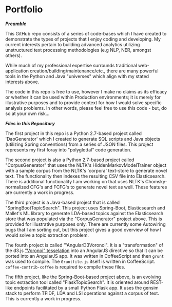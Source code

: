 # Portfolio

***Preamble***

This GitHub repo consists of a series of code-bases which I have created to demonstrate the types of projects that I enjoy coding and developing. My current interests pertain to building advanced analytics utilizing unstructured text processing methodologies (e.g NLP, NER, amongst others).

While much of my professional expertise surrounds traditional web-application creation/building/maintenance/etc., there are many powerful tools in the Python and Java "universes" which align with my stated interests above.

The code in this repo is free to use, however I make no claims as its efficacy or whether it can be used within Production environments; it is merely for illustrative purposes and to provide context for how I would solve specific analysis problems. In other words, please feel free to use this code - but, do so at your own risk...

***Files in this Repository***

The first project in this repo is a Python 2.7-based project called 'DaoGenerator' which I created to generate SQL scripts and Java objects (utilizing Spring conventions) from a series of JSON files. This project represents my first foray into "polyglottal" code generation.

The second project is also a Python 2.7-based project called "CorpusGenerator" that uses the NLTK's HiddenMarkovModelTrainer object with a sample corpus from the NLTK's 'corpora' text-store to generate novel text. The functionality then indexes the resulting CSV file into Elasticsearch. There is additional functionality I am working on that uses NLTK's Chomsky-normalized CFG's and FCFG's to generate novel text as well. These features are currently a work in progress.

The third project is a Java-based project that is called "SpringBootTopicSearch". This project uses Spring-Boot, Elasticsearch and Mallet's ML library to generate LDA-based topics against the Elasticsearch store that was populated via the "CorpusGenerator" project above. This is provided for illustrative purposes only. There are currently some Autowiring bugs that I am sorting out, but this project gives a good overview of how I would solve a topic extraction problem.

The fourth project is called '"AngularD3Voronoi". It is a "transformation" of the d3.js ["Voronoi" tesselation](https://github.com/mbostock/d3/wiki/Voronoi-Geom) into an AngularJS directive so that it can be ported into an AngularJS app. It was written in CoffeeScript and then `grunt` was used to compile. The `Gruntfile.js` itself is written in CoffeeScript. `coffee-contrib-coffee` is required to compile these files.

The fifth project, like the Spring-Boot-based project above,  is an evolving topic extraction tool called "FlaskTopicSearch". It is oriented around REST-like endpoints facilitated by a small Python Flask app. It uses the gensim stack to perform TFIDF, LDA and LSI operations against a corpus of text. This is currently a work in progress.
